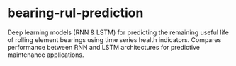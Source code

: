 # bearing-rul-prediction
Deep learning models (RNN &amp; LSTM) for predicting the remaining useful life of rolling element bearings using time series health indicators. Compares performance between RNN and LSTM architectures for predictive maintenance applications.
